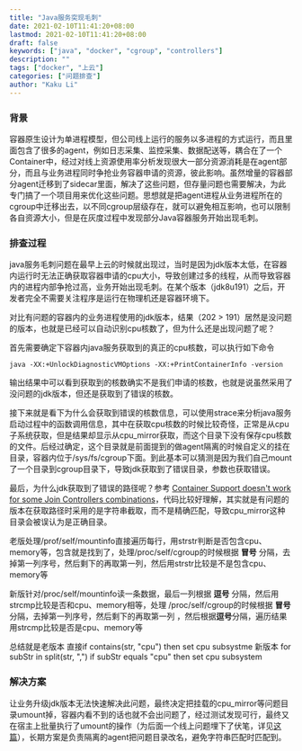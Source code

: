 ```yaml
---
title: "Java服务突现毛刺"
date: 2021-02-10T11:41:20+08:00
lastmod: 2021-02-10T11:41:20+08:00
draft: false
keywords: ["java", "docker", "cgroup", "controllers"]
description: ""
tags: ["docker", "上云"]
categories: ["问题排查"]
author: "Kaku Li"
---
```


### 背景

容器原生设计为单进程模型，但公司线上运行的服务以多进程的方式运行，而且里面包含了很多的agent，例如日志采集、监控采集、数据配送等，耦合在了一个Container中，经过对线上资源使用率分析发现很大一部分资源消耗是在agent部分，而且与业务进程同时争抢业务容器申请的资源，彼此影响。虽然增量的容器部分agent迁移到了sidecar里面，解决了这些问题，但存量问题也需要解决，为此专门搞了一个项目用来优化这些问题。思想就是把agent进程从业务进程所在的cgroup中迁移出去，以不同cgroup层级存在，就可以避免相互影响，也可以限制各自资源大小，但是在灰度过程中发现部分Java容器服务开始出现毛刺。

### 排查过程

java服务毛刺问题在最早上云的时候就出现过，当时是因为jdk版本太低，在容器内运行时无法正确获取容器申请的cpu大小，导致创建过多的线程，从而导致容器内的进程内部争抢过高，业务开始出现毛刺。在某个版本（jdk8u191）之后，开发者完全不需要关注程序是运行在物理机还是容器环境下。

对比有问题的容器内的业务进程使用的jdk版本，结果（202 > 191）居然是没问题的版本，也就是已经可以自动识别cpu核数了，但为什么还是出现问题了呢？

首先需要确定下容器内java服务获取到的真正的cpu核数，可以执行如下命令

```shell
java -XX:+UnlockDiagnosticVMOptions -XX:+PrintContainerInfo -version
```

输出结果中可以看到获取到的核数确实不是我们申请的核数，也就是说虽然采用了没问题的jdk版本，但还是获取到了错误的核数。

接下来就是看下为什么会获取到错误的核数信息，可以使用strace来分析java服务启动过程中的函数调用信息，其中在获取cpu核数的时候比较奇怪，正常是从cpu子系统获取，但是结果却显示从cpu_mirror获取，而这个目录下没有保存cpu核数的文件。后经过确定，这个目录就是前面提到的做agent隔离的时候自定义的挂在目录，容器内位于/sys/fs/cgroup下面。到此基本可以猜测是因为我们自己mount了一个目录到cgroup目录下，导致jdk获取到了错误目录，参数也获取错误。

最后，为什么jdk获取到了错误的路径呢？参考 [Container Support doesn't work for some Join Controllers combinations](https://hg.openjdk.java.net/jdk-updates/jdk11u/rev/426fae9c5382)，代码比较好理解，其实就是有问题的版本在获取路径时采用的是字符串截取，而不是精确匹配，导致cpu_mirror这种目录会被误认为是正确目录。

老版处理/prof/self/mountinfo直接遍历每行，用strstr判断是否包含cpu、memory等，包含就是找到了，处理/proc/self/cgroup的时候根据 **冒号** 分隔，去掉第一列序号，然后剩下的再取第一列，然后用strstr比较是不是包含cpu、memory等

新版针对/proc/self/mountinfo读一条数据，最后一列根据 **逗号** 分隔，然后用strcmp比较是否和cpu、memory相等，处理 /proc/self/cgroup的时候根据 **冒号** 分隔，去掉第一列序号，然后剩下的再取第一列 ，然后根据**逗号**分隔，遍历结果用strcmp比较是否是cpu、memory等

总结就是老版本 直接if contains(str, "cpu") then set cpu subsystme 新版本 for subStr in split(str, ",") if subStr equals "cpu" then set cpu subsystem

### 解决方案

让业务升级jdk版本无法快速解决此问题，最终决定把挂载的cpu_mirror等问题目录umount掉，容器内看不到的话也就不会出问题了，经过测试发现可行，最终又在宿主上批量执行了umount的操作（为后面一个线上问题埋下了伏笔，详见[这篇](../docker-cgroup-unknown)），长期方案是负责隔离的agent把问题目录改名，避免字符串匹配时匹配到。
